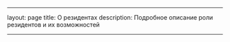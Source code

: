 ---

layout: page
title: О резидентах
description: Подробное описание роли резидентов и их возможностей

---